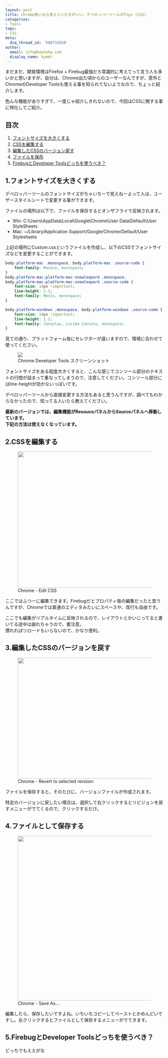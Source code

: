 ```yaml
---
layout: post
title: Chrome使いなら覚えといた方がいい、デベロッパーツールのTips (CSS)
categories:
- Tools
tags:
- CSS
meta:
  dsq_thread_id: '568731658'
author:
  email: info@howtohp.com 
  display_name: kymmt
---
```


まだまだ、開発環境はFirefox + Firebug最強だろ常識的に考えてって言う人も多いかと思いますが、自分は、Chrome出た頃からのユーザーなんですが、意外とChromeのDeveloper Toolsも使える事を知られてないようなので、ちょっと紹介します。

色んな機能がありすぎて、一度じゃ紹介しきれないので、今回はCSSに関する事に特化してご紹介。


## 目次


1. [フォントサイズを大きくする](#enlarge-font-size)
2. [CSSを編集する](#edit-css)
3. [編集したCSSのバージョン戻す](#revert-revision)
4. [ファイルを保存](#save-as)
5. [FirebugとDeveloper Toolsどっちを使うべき？](#compare-to-firebug)

<section id="enlarge-font-size" markdown="block">

## 1.フォントサイズを大きくする

デベロッパーツールのフォントサイズがちゃいちーで見えねーよって人は、ユーザースタイルシートで変更する事ができます。

ファイルの場所は以下で、ファイルを保存するとオンザフライで反映されます。

* Win: C:\Users\AppData\Local\Google\Chrome\User Data\Default\User StyleSheets
* Mac: ~/Library/Application Support/Google/Chrome/Default/User Stylesheets

上記の場所にCustom.cssというファイルを作成し、以下のCSSでフォントサイズなどを変更することができます。

~~~ css
body.platform-mac .monospace, body.platform-mac .source-code {
    font-family: Monaco, monospace;
}
body.platform-mac.platform-mac-snowleopard .monospace,
body.platform-mac.platform-mac-snowleopard .source-code {
    font-size: 14px !important;
    line-height: 1.2;
    font-family: Menlo, monospace;
}

body.platform-windows .monospace, body.platform-windows .source-code {
    font-size: 14px !important;
    line-height: 1.2;
    font-family: Consolas, Lucida Console, monospace;
}
~~~

見ての通り、プラットフォーム毎にセレクターが違いますので、環境に合わせて使ってください。

<figure class="bordered">
<img src="http://howtohp.com/wp/wp-content/uploads/2012/02/Screen-Shot-2012-02-07-at-1.48.25-AM.png" />
<figcaption>Chrome Developer Tools スクリーンショット</figcaption>
</figure>

フォントサイズをある程度大きくすると、こんな感じでコンソール部分のテキストの行間が詰まって重なってしまうので、注意してください。コンソール部分にはline-heightが効かないっぽいです。


デベロッパーツールから直接変更する方法もあると思うんですが、調べてもわからなかったので、知ってる人いたら教えてください。

</section>

**最新のバージョンでは、編集機能がResouceパネルからSourceパネルへ移動しています。  
下記の方法は使えなくなっています。**

<section id="edit-css" markdown="block">

## 2.CSSを編集する

<figure class="bordered">
<img src="http://howtohp.com/wp/wp-content/uploads/2012/02/Screen-Shot-2012-02-08-at-9.29.png" alt="" width="560" height="433" class="aligncenter size-large wp-image-568" />

<figcaption>Chrome - Edit CSS</figcaption>
</figure>

ここではふつーに編集できます。Firebugだとプロパティ毎の編集だったと思うんですが、Chromeでは普通のエディタみたいにスペースや、改行も自由です。


ここでも編集がリアルタイムに反映されるので、レイアウトとかいじってると書いてる途中は崩れちゃうので、要注意。<br />
慣れればリロードもいらないので、かなり便利。

</section>
<section id="revert-revision" markdown="block">

## 3.編集したCSSのバージョンを戻す

<figure class="bordered">
<img src="http://howtohp.com/wp/wp-content/uploads/2012/02/Screen-Shot-2012-02-08-at-10.38.png" width="560" height="384" class="aligncenter size-large wp-image-559" />

<figcaption>Chrome - Revert to selected revision</figcaption>
</figure>

ファイルを保存すると、そのたびに、バージョンファイルが作成されます。


特定のバージョンに戻したい場合は、選択して右クリックするとリビジョンを戻すメニューがでてくるので、クリックするだけ。

</section>
<section id="save-as" markdown="block">

## 4.ファイルとして保存する

<figure class="bordered">
<img src="http://howtohp.com/wp/wp-content/uploads/2012/02/chrome-save-as.png" width="560" height="523" class="aligncenter size-large wp-image-547" />

<figcaption>Chrome - Save As...</figcaption>
</figure>

編集したら、保存したいですよね。いちいちコピーしてペーストとかめんどいですし。右クリックするとファイルとして保存するメニューがでてきます。

</section>
<section id="compare-to-firebug" markdown="block">

## 5.FirebugとDeveloper Toolsどっちを使うべき？


どっちでもええがな

</section>
